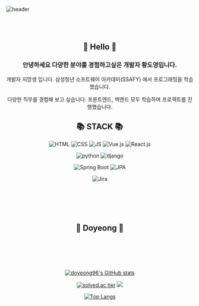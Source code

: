 ![header](https://capsule-render.vercel.app/api?type=Waving&color=auto&height=140&section=header&text=Do_Yeong_Hwang&fontSize=80)
<br/><br/><br/><br/>


<div align=center>

 ## 👋 Hello 👋
 
### 안녕하세요 다양한 분야를 경험하고싶은 개발자 황도영입니다.
<p>개발자 지망생 입니다. 삼성청년 소프트웨어 아카데미(SSAFY) 에서 프로그래밍을 학습했습니다. </p>
<p>다양한 직무를 경험해 보고 싶습니다. 프론트엔드, 백엔드 모두 학습하며 프로젝트를 진행했습니다. </p>
 
## 📚 STACK 📚


 ![HTML](https://img.shields.io/badge/HTML-E34F26?style=flat-square&logo=HTML5&logoColor=white) 
 ![CSS](https://img.shields.io/badge/CSS-1572B6?style=flat-square&logo=CSS3&logoColor=white) 
 ![JS](https://img.shields.io/badge/JavaScript-F7DF1E?style=flat-square&logo=JavaScript&logoColor=white)
 ![Vue.js](https://img.shields.io/badge/Vue.js-4FC08D?style=flat-square&logo=Vue.js&logoColor=white)
 ![React.js](https://img.shields.io/badge/React.js-61DAFB?style=flat-square&logo=React&logoColor=white)
 
 ![python](https://img.shields.io/badge/Python-3776AB?style=flat-square&logo=python&logoColor=white)
 ![django](https://img.shields.io/badge/django-092E20?style=flat-square&logo=django&logoColor=white)
 
 ![Spring Boot](https://img.shields.io/badge/SpringBoot-6DB33F?style=flat-square&logo=SpringBoot&logoColor=white)
 ![JPA](https://img.shields.io/badge/JPA-59666C?style=flat-square&logo=Hibernate&logoColor=white)
 
 ![Jira](https://img.shields.io/badge/Jira-0052CC?style=flat-square&logo=Jira&logoColor=white)
 
<br/><br/><br/><br/>

## 🍑 Doyeong 🍑

<br/><br/><br/><br/>

 [![doyeong96's GitHub stats](https://github-readme-stats.vercel.app/api?username=doyeong96)](https://github.com/doyeong96/github-readme-stats) 
 
[![solved.ac tier](http://mazassumnida.wtf/api/generate_badge?boj=hdy96)](https://solved.ac/hdy96)
 <img src="http://mazandi.herokuapp.com/api?handle=hdy96&theme=warm"/>
 
 [![Top Langs](https://github-readme-stats.vercel.app/api/top-langs/?username=doyeong96&layout=compact)](https://github.com/doyeong96/github-readme-stats)
</div>
